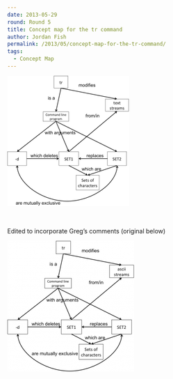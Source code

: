 ```yaml
---
date: 2013-05-29
round: Round 5
title: Concept map for the tr command
author: Jordan Fish
permalink: /2013/05/concept-map-for-the-tr-command/
tags:
  - Concept Map
---
```

<p><a href="/uploads/2013/05/fishjord_swc_tr_concept_map.png"><a href="/uploads/2013/05/fishjord_swc_tr_concept_map1.png"><img class="alignnone size-medium wp-image-2921" alt="fishjord_swc_tr_concept_map" src="/uploads/2013/05/fishjord_swc_tr_concept_map1-280x300.png" width="280" height="300" /></a></a></p>
<p>&nbsp;</p>
<p>Edited to incorporate Greg&#8217;s comments (original below)</p>
<p><a href="/uploads/2013/05/fishjord_swc_tr_concept_map.png"><img class="alignnone size-medium wp-image-2913" alt="fishjord_swc_tr_concept_map" src="/uploads/2013/05/fishjord_swc_tr_concept_map-292x300.png" width="292" height="300" /></a></p>
